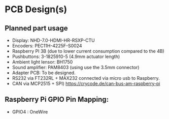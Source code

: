 # PCB Design(s)

## Planned part usage
- Display:  NHD-7.0-HDMI-HR-RSXP-CTU 
- Encoders: PEC11H-4225F-S0024 
- Raspberry PI 3B  (due to lower current consumption compared to the 4B)
- Pushbuttons: 3-1825910-5  (4.9mm actuator length) 
- Ambient light lensor: BH1750
- Sound amplifier: PAM8403  (using use the 3.5mm connector) 
- Adapter PCB: To be designed.
- RS232 via FT232RL + MAX232 connected via micro usb to Raspberry.
- CAN via MCP2515 + SPI)  https://crycode.de/can-bus-am-raspberry-pi 


## Raspberry Pi GPIO Pin Mapping:
- GPIO4 : OneWire


